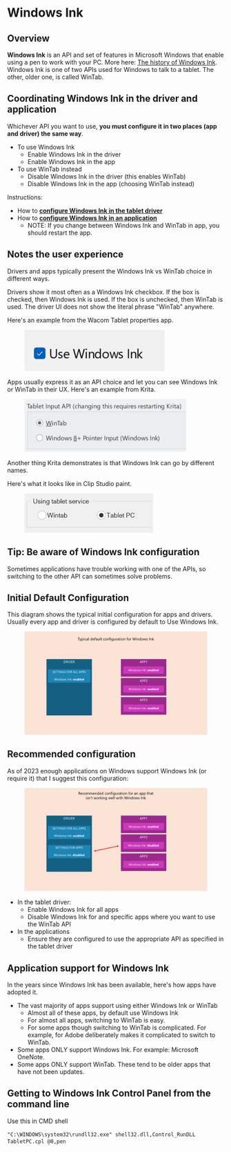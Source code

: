 # Windows Ink

## **Overview**

**Windows Ink** is an API and set of features in Microsoft Windows that enable using a pen to work with your PC.  More here: [The history of Windows Ink](the-history-of-windows-ink.md). Windows Ink is one of two APIs used for Windows to talk to a tablet. The other, older one, is called WinTab.

## Coordinating Windows Ink in the driver and application

Whichever API you want to use, **you must configure it in two places (app and driver) the same way**.

* To use Windows Ink
  * Enable Windows Ink in the driver
  * Enable Windows Ink in the app
* To use WinTab instead
  * Disable Windows Ink in the driver (this enables WinTab)
  * Disable Windows Ink in the app (choosing WinTab instead)

Instructions:

* How to [**configure Windows Ink in the tablet driver**](configure-windows-ink-in-the-tablet-driver.md) &#x20;
* How to [**configure Windows Ink in an application**](configure-windows-ink-for-apps.md)&#x20;
  * NOTE: If you change between Windows Ink and WinTab in app, you should restart the app.

## Notes the user experience

Drivers and apps typically present the Windows Ink vs WinTab choice in different ways.

Drivers show it most often as a Windows Ink checkbox. If the box is checked, then Windows Ink is used. If the box is unchecked, then WinTab is used. The driver UI does not show the literal phrase "WinTab" anywhere. &#x20;

Here's an example from the Wacom Tablet properties app.

<figure><img src="../../../.gitbook/assets/image (3) (1).png" alt=""><figcaption></figcaption></figure>

Apps usually express it as an API choice and let you can see Windows Ink or WinTab in their UX. Here's an example from Krita.

<figure><img src="../../../.gitbook/assets/image (6).png" alt="" width="375"><figcaption></figcaption></figure>

Another thing Krita demonstrates is that Windows Ink can go by different names.

Here's what it looks like in Clip Studio paint.&#x20;

<figure><img src="../../../.gitbook/assets/image (5).png" alt="" width="298"><figcaption></figcaption></figure>

## Tip: Be aware of Windows Ink configuration

Sometimes applications have trouble working with one of the APIs, so switching to the other API can sometimes solve problems.

## Initial Default Configuration

This diagram shows the typical initial configuration for apps and drivers. Usually every app and driver is configured by default to Use Windows Ink.

<figure><img src="../../../.gitbook/assets/image (1) (1) (1) (1).png" alt=""><figcaption></figcaption></figure>



## Recommended configuration

As of 2023 enough applications on Windows support Windows Ink (or require it) that I suggest this configuration:

<figure><img src="../../../.gitbook/assets/image (2) (1).png" alt=""><figcaption></figcaption></figure>

* In the tablet driver:
  * Enable Windows Ink for all apps
  * Disable Windows Ink for and specific apps where you want to use the WinTab API
* In the applications
  * Ensure they are configured to use the appropriate API as specified in the tablet driver&#x20;

## Application support for Windows Ink

In the years since Windows Ink has been available, here's how apps have adopted it.

* The vast majority of apps support using either Windows Ink or WinTab
  * Almost all of these apps, by default use Windows Ink
  * For almost all apps, switching to WinTab is easy.&#x20;
  * For some apps though switching to WinTab is complicated. For example, for Adobe deliberately makes it complicated to switch to WinTab.
* Some apps ONLY support Windows Ink. For example: Microsoft OneNote.
* Some apps ONLY support WinTab. These tend to be older apps that have not been updates.

## Getting to Windows Ink Control Panel from the command line

Use this in CMD shell

```
"C:\WINDOWS\system32\rundll32.exe" shell32.dll,Control_RunDLL TabletPC.cpl @0,pen
```
